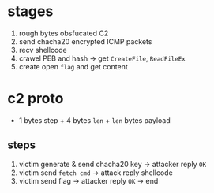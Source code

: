 # stages
1. rough bytes obsfucated C2
2. send chacha20 encrypted ICMP packets
3. recv shellcode
4. crawel PEB and hash -> get `CreateFile`, `ReadFileEx`
5. create open `flag` and get content

# c2 proto
* 1 bytes step + 4 bytes `len` + `len` bytes payload
## steps
1. victim generate & send chacha20 key -> attacker reply `OK`
2. victim send `fetch cmd` -> attack reply shellcode
3. victim send flag -> attacker reply `OK` -> end